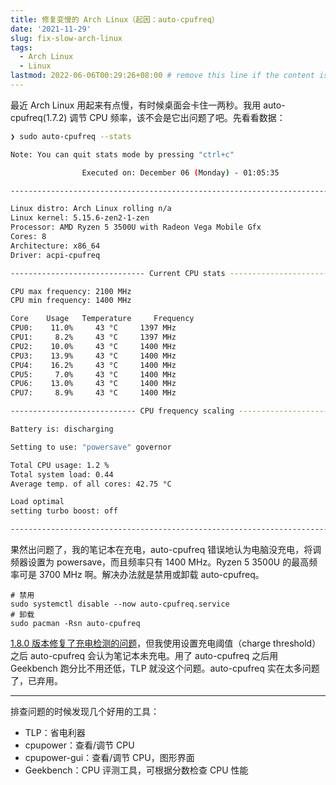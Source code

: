 ```yaml
---
title: 修复变慢的 Arch Linux（起因：auto-cpufreq）
date: '2021-11-29'
slug: fix-slow-arch-linux
tags:
  - Arch Linux
  - Linux
lastmod: 2022-06-06T00:29:26+08:00 # remove this line if the content is actually changed
---
```


最近 Arch Linux 用起来有点慢，有时候桌面会卡住一两秒。我用 auto-cpufreq(1.7.2) 调节 CPU 频率，该不会是它出问题了吧。先看看数据：

```bash
❯ sudo auto-cpufreq --stats

Note: You can quit stats mode by pressing "ctrl+c"

                Executed on: December 06 (Monday) - 01:05:35

-------------------------------------------------------------------------------

Linux distro: Arch Linux rolling n/a
Linux kernel: 5.15.6-zen2-1-zen
Processor: AMD Ryzen 5 3500U with Radeon Vega Mobile Gfx
Cores: 8
Architecture: x86_64
Driver: acpi-cpufreq

------------------------------ Current CPU stats ------------------------------

CPU max frequency: 2100 MHz
CPU min frequency: 1400 MHz

Core    Usage   Temperature     Frequency
CPU0:    11.0%     43 °C     1397 MHz
CPU1:     8.2%     43 °C     1397 MHz
CPU2:    10.0%     43 °C     1400 MHz
CPU3:    13.9%     43 °C     1400 MHz
CPU4:    16.2%     43 °C     1400 MHz
CPU5:     7.0%     43 °C     1400 MHz
CPU6:    13.0%     43 °C     1400 MHz
CPU7:     8.9%     43 °C     1400 MHz

---------------------------- CPU frequency scaling ----------------------------

Battery is: discharging

Setting to use: "powersave" governor

Total CPU usage: 1.2 %
Total system load: 0.44
Average temp. of all cores: 42.75 °C

Load optimal
setting turbo boost: off

-------------------------------------------------------------------------------
```

果然出问题了，我的笔记本在充电，auto-cpufreq 错误地认为电脑没充电，将调频器设置为 powersave，而且频率只有 1400 MHz。Ryzen 5 3500U 的最高频率可是 3700 MHz 啊。解决办法就是禁用或卸载 auto-cpufreq。

```
# 禁用
sudo systemctl disable --now auto-cpufreq.service
# 卸载
sudo pacman -Rsn auto-cpufreq
```

[1.8.0 版本修复了充电检测的问题](https://github.com/AdnanHodzic/auto-cpufreq/issues/281#issuecomment-986220028)，但我使用设置充电阈值（charge threshold）之后 auto-cpufreq 会认为笔记本未充电。用了 auto-cpufreq 之后用 Geekbench 跑分比不用还低，TLP 就没这个问题。auto-cpufreq 实在太多问题了，已弃用。

---

排查问题的时候发现几个好用的工具：

- TLP：省电利器
- cpupower：查看/调节 CPU
- cpupower-gui：查看/调节 CPU，图形界面
- Geekbench：CPU 评测工具，可根据分数检查 CPU 性能
